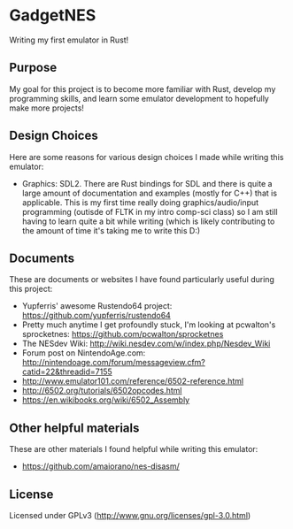 GadgetNES
========
Writing my first emulator in Rust!

Purpose
-------
My goal for this project is to become more familiar with Rust, develop my programming skills, and learn some emulator development to hopefully make more projects!

Design Choices
--------------
Here are some reasons for various design choices I made while writing this emulator:
* Graphics: SDL2. There are Rust bindings for SDL and there is quite a large amount of documentation and examples (mostly for C++) that is applicable. This is my first time really doing graphics/audio/input programming (outisde of FLTK in my intro comp-sci class) so I am still having to learn quite a bit while writing (which is likely contributing to the amount of time it's taking me to write this D:)

Documents
---------
These are documents or websites I have found particularly useful during this project:
* Yupferris' awesome Rustendo64 project: https://github.com/yupferris/rustendo64
* Pretty much anytime I get profoundly stuck, I'm looking at pcwalton's sprocketnes: https://github.com/pcwalton/sprocketnes
* The NESdev Wiki: http://wiki.nesdev.com/w/index.php/Nesdev_Wiki
* Forum post on NintendoAge.com: http://nintendoage.com/forum/messageview.cfm?catid=22&threadid=7155
* http://www.emulator101.com/reference/6502-reference.html
* http://6502.org/tutorials/6502opcodes.html
* https://en.wikibooks.org/wiki/6502_Assembly

Other helpful materials
-----------------------
These are other materials I found helpful while writing this emulator:
* https://github.com/amaiorano/nes-disasm/

License
-------
Licensed under GPLv3 (http://www.gnu.org/licenses/gpl-3.0.html)
